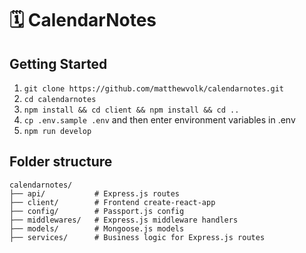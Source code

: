 # 🗓 CalendarNotes

## Getting Started

1. `git clone https://github.com/matthewvolk/calendarnotes.git`
2. `cd calendarnotes`
3. `npm install && cd client && npm install && cd ..`
4. `cp .env.sample .env` and then enter environment variables in .env
5. `npm run develop`

## Folder structure

```
calendarnotes/
├── api/           # Express.js routes
├── client/        # Frontend create-react-app
├── config/        # Passport.js config
├── middlewares/   # Express.js middleware handlers
├── models/        # Mongoose.js models
├── services/      # Business logic for Express.js routes
```
